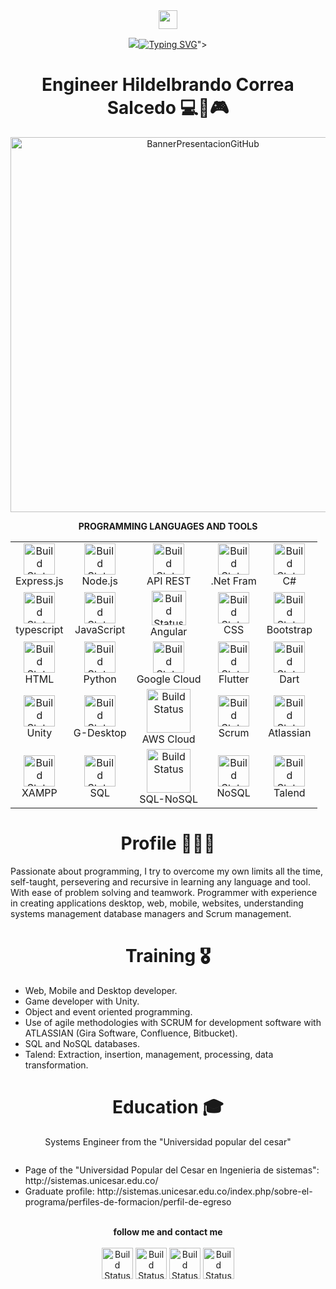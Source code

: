 <div align="center">
  <img src="https://camo.githubusercontent.com/5bbf8ca61ef5f92684489ace45ad6f45984fff87a621040c62b1fe31e3005ff9/687474703a2f2f692e696d6775722e636f6d2f436a34724d72532e676966" width="30">
  
  <p align="center">
    <a href="https://github.com/hildelbrandocorreasalcedo"><img src="<a href="https://git.io/typing-svg"><img src="https://readme-typing-svg.herokuapp.com?font=Fira+Code&weight=500&pause=1000&color=31BEF7&background=FFFFFF00&random=false&width=435&lines=Engineer+Hildelbrando+Correa+Salcedo+;Developer+Freelance+Full+Stack+" alt="Typing SVG" /></a>"></a>
  </p>
</div>

<h1 align="center">Engineer Hildelbrando Correa Salcedo 💻📲🎮</h1>

<p align="center">
  <img width="600" src="https://user-images.githubusercontent.com/63067085/230683677-de62bd59-6a8a-49e1-bf86-bdef864f8d7e.gif" alt="BannerPresentacionGitHub">
</p>

<p align="center"><strong>PROGRAMMING LANGUAGES AND TOOLS</strong></p>
<table align="center">
<tr>
    <td align="center">
      <img width="50" src="https://user-images.githubusercontent.com/63067085/232597412-b62be16f-c42e-4dcb-9f1f-8f17e4e56c5b.PNG" alt="Build Status"><br>
      Express.js
    </td>
    <td align="center">
      <img width="50" src="https://ugeek.github.io/blog/images-blog/node.png" alt="Build Status"><br>
      Node.js
    </td>
    <td align="center">
      <img width="50" src="https://m.media-amazon.com/images/S/aplus-media-library-service-media/e6d345bc-e2c5-4cf2-9e4c-92694eff615d.__CR0,0,220,220_PT0_SX220_V1___.png" alt="Build Status"><br>
      API REST
    </td>
    <td align="center">
      <img width="50" src="https://cdni.comss.net/logo/netframework.png" alt="Build Status"><br>
      .Net Fram
    </td>
    <td align="center">
      <img width="50" src="https://cdn-icons-png.flaticon.com/512/6132/6132221.png" alt="Build Status"><br>
      C#
    </td>
</tr>
<tr>
    <td align="center">
      <img width="50" src="https://upload.wikimedia.org/wikipedia/commons/thumb/4/4c/Typescript_logo_2020.svg/1200px-Typescript_logo_2020.svg.png" alt="Build Status"><br>
      typescript
    </td>
    <td align="center">
      <img width="50" src="https://encrypted-tbn0.gstatic.com/images?q=tbn:ANd9GcTab05l3ndGtZqyqxgTeOkmB7g2eDGyYrQp60gRu108tIEXOLQTl8tf9Jpx90UiNJEIv1Q&usqp=CAU" alt="Build Status"><br>
      JavaScript
    </td>
    <td align="center">
      <img width="55" src="https://sg.com.mx/sites/default/files/styles/570x500/public/images/angular-logo.png?itok=_4hR0cNu" alt="Build Status"><br>
      Angular
    </td>
    <td align="center">
      <img width="50" src="https://lenguajecss.com/css/logo.svg" alt="Build Status"><br>
      CSS
    </td>
    <td align="center">
      <img width="50" src="https://upload.wikimedia.org/wikipedia/commons/thumb/b/b2/Bootstrap_logo.svg/1200px-Bootstrap_logo.svg.png" alt="Build Status"><br>
      Bootstrap
    </td>
</tr>
<tr>
    <td align="center">
      <img width="50" src="https://lenguajehtml.com/html/logo.svg" alt="Build Status"><br>
      HTML
    </td>
   <td align="center">
        <img width="50" src="https://upload.wikimedia.org/wikipedia/commons/thumb/c/c3/Python-logo-notext.svg/1869px-Python-logo-notext.svg.png" alt="Build Status"><br>
        Python     
    </td>
    <td align="center">
      <img width="50" src="https://play-lh.googleusercontent.com/RyoQTmHnxsxPYabsETmWVXHtLorVh_yOO48hsdv2VmI-Uki4qt5c5vV1cicJODV56A4=w240-h480-rw" alt="Build Status"><br>
      Google Cloud
    </td>
    <td align="center">
      <img width="50" src="https://web-strapi.mrmilu.com/uploads/flutter_logo_470e9f7491.png" alt="Build Status"><br>
      Flutter  
    </td>
    <td align="center">
      <img width="50" src="https://cdn-images-1.medium.com/max/1200/1*knHF_qpxdtS8h0Z8EeqowA.png" alt="Build Status"><br>
      Dart
    </td>
</tr>
<tr>
    <td align="center">
      <img width="50" src="https://play-lh.googleusercontent.com/DvdO6zut4h7byRXOnmtpuyLTnC2-fPltRT-yqI0l9m_mA-U1mhDPj3NAE7IenEF1yg" alt="Build Status"><br>
      Unity
    </td>
    <td align="center">
      <img width="50" src="https://upload.wikimedia.org/wikipedia/commons/thumb/a/ae/Github-desktop-logo-symbol.svg/2048px-Github-desktop-logo-symbol.svg.png" alt="Build Status"><br>
      G-Desktop
    </td>
    <td align="center">
      <img width="70" src="https://logos-world.net/wp-content/uploads/2021/08/Amazon-Web-Services-AWS-Logo.png" alt="Build Status"><br>
      AWS Cloud
    </td>
    <td align="center">
      <img width="50" src="https://geeks.ms/jorge/wp-content/uploads/sites/6/2007/05/20210927_01.png" alt="Build Status"><br>
      Scrum
    </td>
    <td align="center">
      <img width="50" src="https://d3njjcbhbojbot.cloudfront.net/api/utilities/v1/imageproxy/https://coursera-course-photos.s3.amazonaws.com/44/a1aa6de0754300a8bb8a2f2d2ac817/atlassian-logo-gradient-vertical-white.png?auto=format%2Ccompress&dpr=1" alt="Build Status"><br>
      Atlassian
    </td>
</tr>
<tr>
    <td align="center">
      <img width="50" src="https://cdn2.iconfinder.com/data/icons/pack1-baco-flurry-icons-style/512/XAMPP.png" alt="Build Status"><br>
      XAMPP
    </td>
    <td align="center">
      <img width="50" src="https://cdn-icons-png.flaticon.com/512/1420/1420398.png" alt="Build Status"><br>
      SQL
    </td>
    <td align="center">
      <img width="70" src="https://user-images.githubusercontent.com/63067085/230794339-1b6caf12-63ab-4380-9434-0198f7fa458c.png" alt="Build Status"><br>
      SQL-NoSQL
    </td>  
    <td align="center">
      <img width="50" src="https://sqltest.abonent.plus/assets/nosql-logo.87dc0d06.png" alt="Build Status"><br>
      NoSQL
    </td>
    <td align="center">
        <img width="50" src="https://www.talend.com/images/logo-talend-logomark.png" alt="Build Status"><br>
        Talend     
    </td>
</tr>
</table>
      
<h1 align="center">Profile 👨🏻‍💻</h1>
Passionate about programming, I try to overcome my own limits all the time, self-taught, persevering and recursive in learning any language and tool. With ease of problem solving and teamwork.
Programmer with experience in creating applications desktop, web, mobile, websites, understanding systems management database managers and Scrum management.
  
<h1 align="center">Training 🎖️</h1>
<p>
  <ul>
    <li>Web, Mobile and Desktop developer.</li>
    <li>Game developer with Unity.</li>
    <li>Object and event oriented programming.</li>
    <li>Use of agile methodologies with SCRUM for development software with ATLASSIAN (Gira Software, Confluence, Bitbucket).</li>
    <li>SQL and NoSQL databases.</li>
    <li>Talend: Extraction, insertion, management, processing, data transformation.</li>
  </ul>
</p>
  
<h1 align="center">Education 🎓</h1>
<p>
  <p align="center">Systems Engineer from the "Universidad popular del cesar"</p>
  <p align="center">
     <a href="http://sistemas.unicesar.edu.co/">
        <img src="http://sistemas.unicesar.edu.co/images/logo-1.png" alt="">
     </a>   
  </p>
  <ul>
     <li>Page of the "Universidad Popular del Cesar en Ingenieria de sistemas": http://sistemas.unicesar.edu.co/</li>
     <li>Graduate profile: http://sistemas.unicesar.edu.co/index.php/sobre-el-programa/perfiles-de-formacion/perfil-de-egreso</li>
  </ul>
</p>
  
<p align="center">
<br>
<label><b>follow me and contact me</b></label>
<br>
<br>
<a href="https://www.linkedin.com/in/hildelbrandocorreasalcedo/"><img src="https://play-lh.googleusercontent.com/kMofEFLjobZy_bCuaiDogzBcUT-dz3BBbOrIEjJ-hqOabjK8ieuevGe6wlTD15QzOqw" alt="Build Status" height=50></a>
<a href="https://mail.google.com/mail/u/0/#inbox?compose=DmwnWtDnGLtzjlhDTmcMzgtkVWHmjWhjKlGRcTCzRprqxxjqttSksslJdWlMgMbSTbqmJMssgKqG"><img src="https://play-lh.googleusercontent.com/KSuaRLiI_FlDP8cM4MzJ23ml3og5Hxb9AapaGTMZ2GgR103mvJ3AAnoOFz1yheeQBBI" alt="Build Status" height=50></a>
<a href="https://api.whatsapp.com/send?phone=573022605415"><img src="https://play-lh.googleusercontent.com/bYtqbOcTYOlgc6gqZ2rwb8lptHuwlNE75zYJu6Bn076-hTmvd96HH-6v7S0YUAAJXoJN" alt="Build Status" height=50></a>
<a href="https://www.instagram.com/hildelbrandocorrea/"><img src="https://upload.wikimedia.org/wikipedia/commons/9/95/Instagram_logo_2022.svg" alt="Build Status" height=50></a>
<label><b></b></label>
</p>
